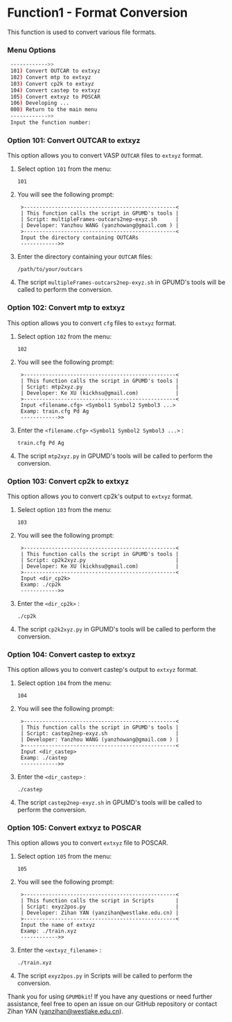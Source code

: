 # Function1 - Format Conversion

This function is used to convert various file formats. 

### Menu Options

```sh
 ------------>>
 101) Convert OUTCAR to extxyz
 102) Convert mtp to extxyz
 103) Convert cp2k to extxyz
 104) Convert castep to extxyz
 105) Convert extxyz to POSCAR
 106) Developing ...
 000) Return to the main menu
 ------------>>
 Input the function number:
```

### Option 101: Convert OUTCAR to extxyz

This option allows you to convert VASP `OUTCAR` files to `extxyz` format.

1. Select option `101` from the menu:

   ```
   101
   ```

2. You will see the following prompt:

   ```
    >-------------------------------------------------<
    | This function calls the script in GPUMD's tools |
    | Script: multipleFrames-outcars2nep-exyz.sh      |
    | Developer: Yanzhou WANG (yanzhowang@gmail.com ) |
    >-------------------------------------------------<
    Input the directory containing OUTCARs
    ------------>>
   ```

3. Enter the directory containing your `OUTCAR` files:

   ```
   /path/to/your/outcars
   ```

4. The script `multipleFrames-outcars2nep-exyz.sh` in GPUMD's tools will be called to perform the conversion.

### Option 102: Convert mtp to extxyz

This option allows you to convert `cfg` files to `extxyz` format.

1. Select option `102` from the menu:

   ```
   102
   ```

2. You will see the following prompt:

   ```
    >-------------------------------------------------<
    | This function calls the script in GPUMD's tools |
    | Script: mtp2xyz.py                              |
    | Developer: Ke XU (kickhsu@gmail.com)            |
    >-------------------------------------------------<
    Input <filename.cfg> <Symbol1 Symbol2 Symbol3 ...>
    Examp: train.cfg Pd Ag
    ------------>>
   ```

3. Enter the `<filename.cfg>` `<Symbol1 Symbol2 Symbol3 ...>` :

   ```
   train.cfg Pd Ag
   ```

4. The script `mtp2xyz.py` in GPUMD's tools will be called to perform the conversion.

### Option 103: Convert cp2k to extxyz

This option allows you to convert cp2k's output to `extxyz` format.

1. Select option `103` from the menu:

   ```
   103
   ```

2. You will see the following prompt:

   ```
    >-------------------------------------------------<
    | This function calls the script in GPUMD's tools |
    | Script: cp2k2xyz.py                             |
    | Developer: Ke XU (kickhsu@gmail.com)            |
    >-------------------------------------------------<
    Input <dir_cp2k>
    Examp: ./cp2k
    ------------>>
   ```

3. Enter the `<dir_cp2k>` :

   ```
   ./cp2k
   ```

4. The script `cp2k2xyz.py` in GPUMD's tools will be called to perform the conversion.

### Option 104: Convert castep to extxyz

This option allows you to convert castep's output to `extxyz` format.

1. Select option `104` from the menu:

   ```
   104
   ```

2. You will see the following prompt:

   ```
    >-------------------------------------------------<
    | This function calls the script in GPUMD's tools |
    | Script: castep2nep-exyz.sh                      |
    | Developer: Yanzhou WANG (yanzhowang@gmail.com ) |
    >-------------------------------------------------<
    Input <dir_castep>
    Examp: ./castep
    ------------>>
   ```

3. Enter the `<dir_castep>` :

   ```
   ./castep
   ```

4. The script `castep2nep-exyz.sh` in GPUMD's tools will be called to perform the conversion.

### Option 105: Convert extxyz to POSCAR

This option allows you to convert `extxyz` file to POSCAR.

1. Select option `105` from the menu:

   ```
   105
   ```

2. You will see the following prompt:

   ```
    >-------------------------------------------------<
    | This function calls the script in Scripts       |
    | Script: exyz2pos.py                             |
    | Developer: Zihan YAN (yanzihan@westlake.edu.cn) |
    >-------------------------------------------------<
    Input the name of extxyz
    Examp: ./train.xyz 
    ------------>>
   ```

3. Enter the `<extxyz_filename>` :

   ```
   ./train.xyz
   ```

4. The script `exyz2pos.py` in Scripts will be called to perform the conversion.



Thank you for using `GPUMDkit`! If you have any questions or need further assistance, feel free to open an issue on our GitHub repository or contact Zihan YAN (yanzihan@westlake.edu.cn).